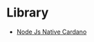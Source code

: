 # Library
- [Node Js Native Cardano](https://ada-pi.gitbook.io/raspi-spo/cardano-developer-guides/nft-native-assets)